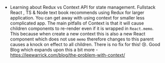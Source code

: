 ---
---

- Learning about Redux vs Context API for state management. Fullstack React , TS & Node text book recommends using Redux for larger application. You can get away with using context for smaller less complicated app. The main pitfalls of Context is that it will cause children components to re-render even if it is wrapped in `React.memo`. This because when create a new context this is also a new React component which does not use `memo` therefore changes to this parent causes a knock on effect to all children. There is no fix for this! 😢. Good Blog which expands upon this a bit more - https://leewarrick.com/blog/the-problem-with-context/
